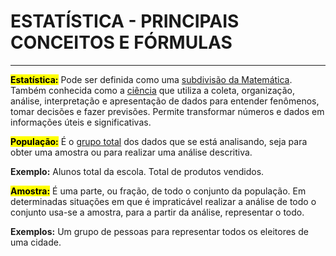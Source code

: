 # ESTATÍSTICA - PRINCIPAIS CONCEITOS E FÓRMULAS

----



**<mark>Estatística:</mark>** Pode ser definida como uma <u>subdivisão da Matemática</u>. Também conhecida como a <u>ciência</u> que utiliza a coleta, organização, análise, interpretação e apresentação de dados para entender fenômenos, tomar decisões e fazer previsões. Permite transformar números e dados em informações úteis e significativas.



**<mark>População:</mark>**  É o <u>grupo total</u> dos dados que se está analisando, seja para obter uma amostra ou para realizar uma análise descritiva. 

**Exemplo:** Alunos total da escola. Total de produtos vendidos. 



<mark>**Amostra:**</mark> É uma parte, ou fração, de todo o conjunto da população. Em determinadas situações em que é impraticável realizar a análise de todo o conjunto usa-se a amostra, para a partir da análise, representar o todo.

**Exemplos:** Um grupo de pessoas para representar todos os eleitores de uma cidade. 
